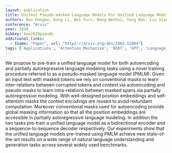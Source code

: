 ```yaml
---
layout: publication
title: Unilmv2 Pseudo-masked Language Models For Unified Language Model Pre-training
authors: Bao Hangbo, Dong Li, Wei Furu, Wang Wenhui, Yang Nan, Liu Xiaodong, Wang Yu, Piao Songhao, Gao Jianfeng, Zhou Ming, Hon Hsiao-wuen
conference: "Arxiv"
year: 2020
bibkey: bao2020pseudo
additional_links:
  - {name: "Paper", url: "https://arxiv.org/abs/2002.12804"}
tags: ['Applications', 'Attention Mechanism', 'BERT', 'GPT', 'Language Modeling', 'Masked Language Model', 'Model Architecture', 'Pretraining Methods', 'Training Techniques', 'Transformer']
---
```

We propose to pre-train a unified language model for both autoencoding and partially autoregressive language modeling tasks using a novel training procedure referred to as a pseudo-masked language model (PMLM). Given an input text with masked tokens we rely on conventional masks to learn inter-relations between corrupted tokens and context via autoencoding and pseudo masks to learn intra-relations between masked spans via partially autoregressive modeling. With well-designed position embeddings and self-attention masks the context encodings are reused to avoid redundant computation. Moreover conventional masks used for autoencoding provide global masking information so that all the position embeddings are accessible in partially autoregressive language modeling. In addition the two tasks pre-train a unified language model as a bidirectional encoder and a sequence-to-sequence decoder respectively. Our experiments show that the unified language models pre-trained using PMLM achieve new state-of-the-art results on a wide range of natural language understanding and generation tasks across several widely used benchmarks.
